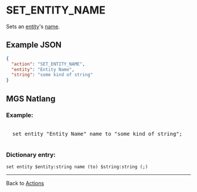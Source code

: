 # SET_ENTITY_NAME

Sets an [entity](entities)'s [name](entities/entity_properties).

## Example JSON

```json
{
  "action": "SET_ENTITY_NAME",
  "entity": "Entity Name",
  "string": "some kind of string"
}
```

## MGS Natlang

### Example:

<pre class="HyperMD-codeblock mgs">

  <span class="verb">set</span> <span class="sigil">entity</span> <span class="string">"Entity Name"</span> <span class="target">name</span> <span class="operator">to</span> <span class="string">"some kind of string"</span><span class="terminator">;</span>

</pre>

### Dictionary entry:

```
set entity $entity:string name (to) $string:string (;)
```

---

Back to [Actions](actions)
